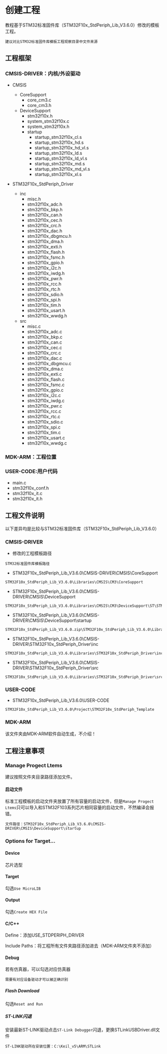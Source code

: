 # 创建工程

教程基于STM32标准固件库（STM32F10x_StdPeriph_Lib_V3.6.0）修改的模板工程。

```
建议对比STM32标准固件库模板工程观察目录中文件来源
```

## 工程框架

### CMSIS-DRIVER：内核/外设驱动

- CMSIS
  - CoreSupport
    - core_cm3.c
    - core_cm3.h
  - DeviceSupport
    - stm32f10x.h
    - system_stm32f10x.c
    - system_stm32f10x.h
    - startup
      - startup_stm32f10x_cl.s
      - startup_stm32f10x_hd.s
      - startup_stm32f10x_hd_vl.s
      - startup_stm32f10x_ld.s
      - startup_stm32f10x_ld_vl.s
      - startup_stm32f10x_md.s
      - startup_stm32f10x_md_vl.s
      - startup_stm32f10x_xl.s

- STM32F10x_StdPeriph_Driver
  - inc
    - misc.h
    - stm32f10x_adc.h
    - stm32f10x_bkp.h
    - stm32f10x_can.h
    - stm32f10x_cec.h
    - stm32f10x_crc.h
    - stm32f10x_dac.h
    - stm32f10x_dbgmcu.h
    - stm32f10x_dma.h
    - stm32f10x_exti.h
    - stm32f10x_flash.h
    - stm32f10x_fsmc.h
    - stm32f10x_gpio.h
    - stm32f10x_i2c.h
    - stm32f10x_iwdg.h
    - stm32f10x_pwr.h
    - stm32f10x_rcc.h
    - stm32f10x_rtc.h
    - stm32f10x_sdio.h
    - stm32f10x_spi.h
    - stm32f10x_tim.h
    - stm32f10x_usart.h
    - stm32f10x_wwdg.h
  - src
    - misc.c
    - stm32f10x_adc.c
    - stm32f10x_bkp.c
    - stm32f10x_can.c
    - stm32f10x_cec.c
    - stm32f10x_crc.c
    - stm32f10x_dac.c
    - stm32f10x_dbgmcu.c
    - stm32f10x_dma.c
    - stm32f10x_exti.c
    - stm32f10x_flash.c
    - stm32f10x_fsmc.c
    - stm32f10x_gpio.c
    - stm32f10x_i2c.c
    - stm32f10x_iwdg.c
    - stm32f10x_pwr.c
    - stm32f10x_rcc.c
    - stm32f10x_rtc.c
    - stm32f10x_sdio.c
    - stm32f10x_spi.c
    - stm32f10x_tim.c
    - stm32f10x_usart.c
    - stm32f10x_wwdg.c

### MDK-ARM：工程位置

### USER-CODE:用户代码

- main.c
- stm32f10x_conf.h
- stm32f10x_it.c
- stm32f10x_it.h

## 工程文件说明

以下差异均是比较与STM32标准固件库（STM32F10x_StdPeriph_Lib_V3.6.0）

### CMSIS-DRIVER

- 修改的工程模板路径

```
STM32标准固件库模板路径
```

- STM32F10x_StdPeriph_Lib_V3.6.0\CMSIS-DRIVER\CMSIS\CoreSupport

```
STM32F10x_StdPeriph_Lib_V3.6.0\Libraries\CMSIS\CM3\CoreSupport
```

- STM32F10x_StdPeriph_Lib_V3.6.0\CMSIS-DRIVER\CMSIS\DeviceSupport

```
STM32F10x_StdPeriph_Lib_V3.6.0\Libraries\CMSIS\CM3\DeviceSupport\ST\STM32F10x
```

- STM32F10x_StdPeriph_Lib_V3.6.0\CMSIS-DRIVER\CMSIS\DeviceSupport\startup

```
STM32F10x_StdPeriph_Lib_V3.6.0.zip\STM32F10x_StdPeriph_Lib_V3.6.0\Libraries\CMSIS\CM3\DeviceSupport\ST\STM32F10x\startup\arm
```

- STM32F10x_StdPeriph_Lib_V3.6.0\CMSIS-DRIVER\STM32F10x_StdPeriph_Driver\inc

```
STM32F10x_StdPeriph_Lib_V3.6.0\Libraries\STM32F10x_StdPeriph_Driver\inc
```

- STM32F10x_StdPeriph_Lib_V3.6.0\CMSIS-DRIVER\STM32F10x_StdPeriph_Driver\src

```
STM32F10x_StdPeriph_Lib_V3.6.0\Libraries\STM32F10x_StdPeriph_Driver\src
```

### USER-CODE

- STM32F10x_StdPeriph_Lib_V3.6.0\USER-CODE

```
STM32F10x_StdPeriph_Lib_V3.6.0\Project\STM32F10x_StdPeriph_Template
```

### MDK-ARM

该文件夹由MDK-ARM软件自动生成，不介绍！

## 工程注意事项

### Manage Progect Ltems

建议按照文件夹目录路径添加文件。

#### 启动文件

标准工程模板的启动文件夹放置了所有容量的启动文件，但是`Manage Progect Ltems`只可以导入和STM32F103系列芯片相同容量的启动文件，不然编译会报错。

```
文件路径：STM32F10x_StdPeriph_Lib_V3.6.0\CMSIS-DRIVER\CMSIS\DeviceSupport\startup
```

### Options for Target...

#### Device

芯片选型

#### Target

勾选`Use MicroLIB`

#### Output

勾选`Create HEX File`

#### C/C++

Define：添加USE_STDPERIPH_DRIVER

Include Paths：将工程所有文件夹路径添加进去（MDK-ARM文件夹不添加）

#### Debug

若有仿真器，可以勾选对应仿真器

```
需要有对应设备驱动才可以被正确识别
```

##### Flash Download

勾选`Reset and Run`

##### ST-LINK闪退

安装最新ST-LINK驱动点击`ST-Link Debugger`闪退，更换STLinkUSBDriver.dll文件

```
ST-LINK驱动所在安装位置：C:\Keil_v5\ARM\STLink
```

